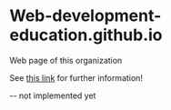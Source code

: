 # Web-development-education.github.io
Web page of this organization  


See [this link](https://Web-development-education.github.io) for further information!

-- not implemented yet
